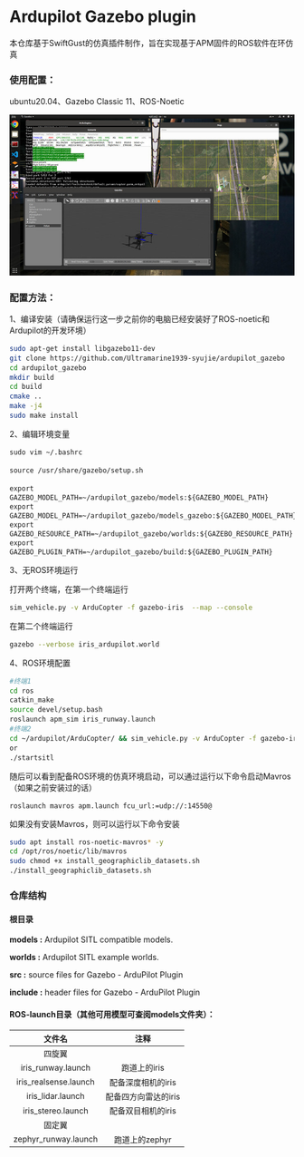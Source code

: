 # Ardupilot Gazebo plugin

本仓库基于SwiftGust的仿真插件制作，旨在实现基于APM固件的ROS软件在环仿真

### 使用配置：

ubuntu20.04、Gazebo Classic 11、ROS-Noetic

![log seeking](demo.jpeg "Logo Title Text 1")

### 配置方法：

1、编译安装（请确保运行这一步之前你的电脑已经安装好了ROS-noetic和Ardupilot的开发环境）

```bash
sudo apt-get install libgazebo11-dev	
git clone https://github.com/Ultramarine1939-syujie/ardupilot_gazebo
cd ardupilot_gazebo
mkdir build
cd build
cmake ..
make -j4
sudo make install
```

2、编辑环境变量

```
sudo vim ~/.bashrc

source /usr/share/gazebo/setup.sh

export GAZEBO_MODEL_PATH=~/ardupilot_gazebo/models:${GAZEBO_MODEL_PATH}
export GAZEBO_MODEL_PATH=~/ardupilot_gazebo/models_gazebo:${GAZEBO_MODEL_PATH}
export GAZEBO_RESOURCE_PATH=~/ardupilot_gazebo/worlds:${GAZEBO_RESOURCE_PATH}
export GAZEBO_PLUGIN_PATH=~/ardupilot_gazebo/build:${GAZEBO_PLUGIN_PATH}
```

3、无ROS环境运行

打开两个终端，在第一个终端运行

```bash
sim_vehicle.py -v ArduCopter -f gazebo-iris  --map --console
```

在第二个终端运行

```bash
gazebo --verbose iris_ardupilot.world
```

4、ROS环境配置

```bash
#终端1
cd ros
catkin_make
source devel/setup.bash
roslaunch apm_sim iris_runway.launch
#终端2
cd ~/ardupilot/ArduCopter/ && sim_vehicle.py -v ArduCopter -f gazebo-iris --console
or
./startsitl
```

随后可以看到配备ROS环境的仿真环境启动，可以通过运行以下命令启动Mavros（如果之前安装过的话）

```
roslaunch mavros apm.launch fcu_url:=udp://:14550@
```

如果没有安装Mavros，则可以运行以下命令安装

```bash
sudo apt install ros-noetic-mavros* -y 
cd /opt/ros/noetic/lib/mavros
sudo chmod +x install_geographiclib_datasets.sh
./install_geographiclib_datasets.sh
```

### 仓库结构

#### 根目录

**models :** Ardupilot SITL compatible models.

**worlds :** Ardupilot SITL example worlds.

**src :** source files for Gazebo - ArduPilot Plugin

**include :** header files for Gazebo - ArduPilot Plugin

#### ROS-launch目录（其他可用模型可查阅models文件夹）：

|        文件名         |         注释         |
| :-------------------: | :------------------: |
|        四旋翼         |                      |
|  iris_runway.launch   |     跑道上的iris     |
| iris_realsense.launch |  配备深度相机的iris  |
|   iris_lidar.launch   | 配备四方向雷达的iris |
|  iris_stereo.launch   |  配备双目相机的iris  |
|        固定翼         |                      |
| zephyr_runway.launch  |    跑道上的zephyr    |

